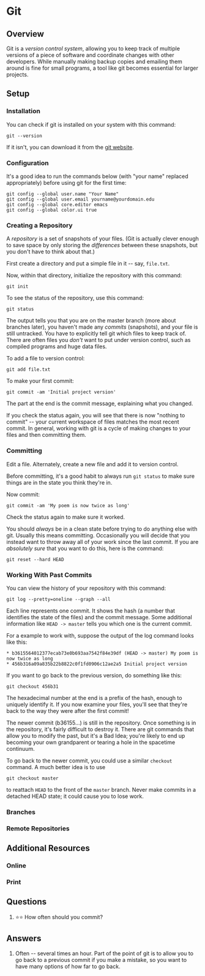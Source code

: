 # Git
## Overview
Git is a *version control system*, allowing you to keep track of multiple versions of a piece of software and coordinate changes with other developers. While manually making backup copies and emailing them around is fine for small programs, a tool like git becomes essential for larger projects.
## Setup
### Installation
You can check if git is installed on your system with this command:
```
git --version
```
If it isn't, you can download it from the [git website](https://git-scm.com/).
### Configuration
It's a good idea to run the commands below (with "your name" replaced appropriately) before using git for the first time:
```
git config --global user.name "Your Name"
git config --global user.email yourname@yourdomain.edu
git config --global core.editor emacs
git config --global color.ui true
```
### Creating a Repository
A *repository* is a set of snapshots of your files. (Git is actually clever enough to save space by only storing the *differences* between these snapshots, but you don't have to think about that.)

First create a directory and put a simple file in it -- say, `file.txt`.

Now, within that directory, initialize the repository with this command:
```
git init
```
To see the status of the repository, use this command:
```
git status
```
The output tells you that you are on the master branch (more about branches later), you haven't made any *commits* (snapshots), and your file is still untracked. You have to explicitly tell git which files to keep track of. There are often files you *don't* want to put under version control, such as compiled programs and huge data files.

To add a file to version control:
```
git add file.txt
```
To make your first commit:
```
git commit -am 'Initial project version'
```
The part at the end is the commit message, explaining what you changed.

If you check the status again, you will see that there is now "nothing to commit" -- your current workspace of files matches the most recent commit. In general, working with git is a cycle of making changes to your files and then committing them.
### Committing
Edit a file. Alternately, create a new file and add it to version control.

Before committing, it's a good habit to always run `git status` to make sure things are in the state you think they're in.

Now commit:
```
git commit -am 'My poem is now twice as long'
```
Check the status again to make sure it worked.

You should *always* be in a clean state before trying to do anything else with git. Usually this means committing. Occasionally you will decide that you instead want to throw away all of your work since the last commit. If you are *absolutely sure* that you want to do this, here is the command:
```
git reset --hard HEAD
```
### Working With Past Commits
You can view the history of your repository with this command:
```
git log --pretty=oneline --graph --all
```
Each line represents one commit. It shows the hash (a number that identifies the state of the files) and the commit message. Some additional information like `HEAD -> master` tells you which one is the current commit.

For a example to work with, suppose the output of the log command looks like this:
```
* b3615564012377ecab73e0b693aa7542f84e39df (HEAD -> master) My poem is now twice as long
* 456b316a09a835b22b8822c0f1fd0906c12ae2a5 Initial project version
```
If you want to go back to the previous version, do something like this:
```
git checkout 456b31
```
The hexadecimal number at the end is a prefix of the hash, enough to uniquely identify it. If you now examine your files, you'll see that they're back to the way they were after the first commit!

The newer commit (b36155...) is still in the repository. Once something is in the repository, it's fairly difficult to destroy it. There are git commands that allow you to modify the past, but it's a Bad Idea; you're likely to end up becoming your own grandparent or tearing a hole in the spacetime continuum.

To go back to the newer commit, you could use a similar `checkout` command. A much better idea is to use
```
git checkout master
```
to reattach `HEAD` to the front of the `master` branch. Never make commits in a detached HEAD state; it could cause you to lose work.
### Branches
### Remote Repositories
## Additional Resources
### Online
### Print
## Questions
1. :star::star: How often should you commit?
## Answers
1. Often -- several times an hour. Part of the point of git is to allow you to go back to a previous commit if you make a mistake, so you want to have many options of how far to go back.
